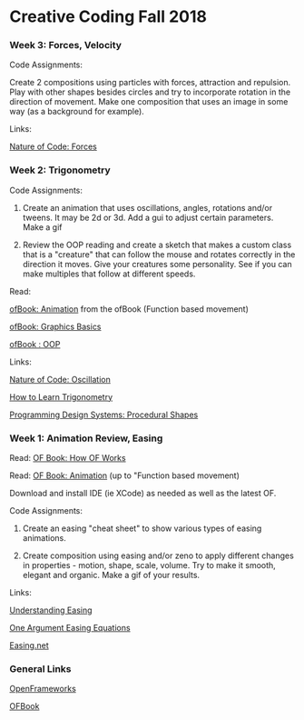 # Creative Coding Fall 2018

### Week 3: Forces, Velocity

Code Assignments:

Create 2 compositions using particles with forces, attraction and repulsion. Play with other shapes besides circles and try to incorporate rotation in the direction of movement. Make one composition that uses an image in some way (as a background for example).

Links:

[Nature of Code: Forces](https://natureofcode.com/book/chapter-2-forces/)

### Week 2: Trigonometry

Code Assignments:

1. Create an animation that uses oscillations, angles, rotations and/or tweens. It may be 2d or 3d. Add a gui to adjust certain parameters. Make a gif

2. Review the OOP reading and create a sketch that makes a custom class that is a "creature" that can follow the mouse and rotates correctly in the direction it moves. Give your creatures some personality. See if you can make multiples that follow at different speeds.

Read:

[ofBook: Animation](http://openframeworks.cc/ofBook/chapters/animation.html) from the ofBook (Function based movement)

[ofBook: Graphics Basics](http://openframeworks.cc/ofBook/chapters/intro_to_graphics.html)

[ofBook : OOP](http://openframeworks.cc/ofBook/chapters/OOPs!.html)

Links:

[Nature of Code: Oscillation](http://natureofcode.com/book/chapter-3-oscillation/)

[How to Learn Trigonometry](https://betterexplained.com/articles/intuitive-trigonometry/)

[Programming Design Systems: Procedural Shapes](https://programmingdesignsystems.com/shape/procedural-shapes/index.html#procedural-shapes-qYPzCLg)


### Week 1: Animation Review, Easing

Read: [OF Book: How OF Works](https://openframeworks.cc/ofBook/chapters/how_of_works.html)

Read: [OF Book: Animation](https://openframeworks.cc/ofBook/chapters/animation.html) (up to "Function based movement)

Download and install IDE (ie XCode) as needed as well as the latest OF.

Code Assignments:

1. Create an easing "cheat sheet" to show various types of easing animations.

2. Create composition using easing and/or zeno to apply different changes in properties - motion, shape, scale, volume. Try to make it smooth, elegant and organic. Make a gif of your results.

Links:

[Understanding Easing](http://upshots.org/actionscript/jsas-understanding-easing)

[One Argument Easing Equations](https://gist.github.com/rezoner/713615dabedb59a15470)

[Easing.net](http://easings.net/)


### General Links

[OpenFrameworks](http://openframeworks.cc)

[OFBook](https://github.com/openframeworks/ofBook/tree/master/chapters)


